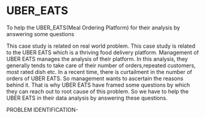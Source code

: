 # UBER_EATS
To help the UBER_EATS(Meal Ordering Platform) for their analysis by answering some questions

This case study is related on real world problem. This case study is related to the UBER EATS which is a thriving food delivery platform. Management of UBER EATS manages the analysis of their platform. In this analysis, they generally tends to take care of their number of orders,repeated customers, most rated dish etc. 
In a recent time, there is curtailment in the number of orders of UBER EATS. So management wants to ascertain the reasons behind it. That is why UBER EATS have framed some questions by which they can reach out to root cause of this problem.
So we have to help the UBER EATS in their data analysis by answering these questions.

PROBLEM IDENTIFICATION-
